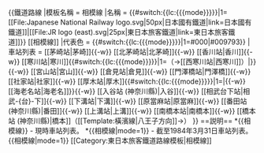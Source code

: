 {{鐵道路線
|模板名稱 = 相模線
|名稱 = {{#switch:{{lc:{{{mode}}}}}|1=[[File:Japanese National Railway logo.svg|50px|日本國有鐵道|link=日本國有鐵道]]|[[File:JR logo (east).svg|25px|東日本旅客鐵道|link=東日本旅客鐵道]]}}&nbsp;[[相模線]]
|代表色 = {{#switch:{{lc:{{{mode}}}}}|1=#000|#009793}}
|車站列表 = [[茅崎站|茅崎]]{{-w}} [[北茅崎站|北茅崎]]{{-w}} [[香川站|香川]]{{-w}} [[寒川站|寒川]]{{#switch:{{lc:{{{mode}}}}}|1=（→[[西寒川站|西寒川]]）|}}{{-w}} [[宮山站|宮山]]{{-w}} [[倉見站|倉見]]{{-w}} [[門澤橋站|門澤橋]]{{-w}} [[社家站|社家]]{{-w}} [[厚木站|厚木]]{{#switch:{{lc:{{{mode}}}}}|1=|{{-w}} [[海老名站|海老名]]}}{{-w}} [[入谷站 (神奈川縣)|入谷]]{{-w}} [[相武台下站|相武-{台}-下]]{{-w}} [[下溝站|下溝]]{{-w}} [[原當麻站|原當麻]]{{-w}} [[番田站 (神奈川縣)|番田]]{{-w}} [[上溝站|上溝]]{{-w}} [[南橋本站|南橋本]]{{-w}} [[橋本站 (神奈川縣)|橋本]]（[[Template:橫濱線|八王子方向]]→）
}}<noinclude>
==説明==
*<nowiki>{{相模線}}</nowiki> - 現時車站列表。
*<nowiki>{{相模線|mode=1}}</nowiki> - 截至1984年3月31日車站列表。
{{相模線|mode=1}}
[[Category:東日本旅客鐵道路線模板|相模線]]
</noinclude>